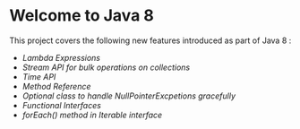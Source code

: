# Welcome to Java 8

This project covers the following new features introduced as part of Java 8 :

- _Lambda Expressions_
- _Stream API for bulk operations on collections_
- _Time API_
- _Method Reference_
- _Optional class to handle NullPointerExcpetions gracefully_
- _Functional Interfaces_
- _forEach() method in Iterable interface_
